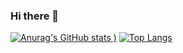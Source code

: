 ### Hi there 👋


[![Anurag's GitHub stats](https://github-readme-stats.vercel.app/api?username=rafmasloman&show_icons=true&theme=tokyonight)
)](https://github.com/anuraghazra/github-readme-stats)
[![Top Langs](https://github-readme-stats.vercel.app/api/top-langs/?username=rafmasloman&layout=compact&langs_count=8&theme=tokyonight&hide=css,html)](https://github.com/anuraghazra/github-readme-stats)


